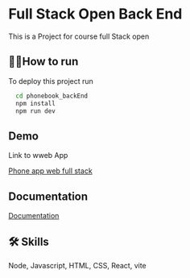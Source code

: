 
# Full Stack Open Back End

This is a Project for course full Stack open  



## 🏃‍♂️How to run 

To deploy this project run

```bash
  cd phonebook_backEnd
  npm install
  npm run dev

```


## Demo

Link to wweb App 

[Phone app web full stack](https://fso-backend-az80.onrender.com)


## Documentation

[Documentation](https://github.com/elizonRL/FSO_backend)


## 🛠 Skills
Node, Javascript, HTML, CSS, React, vite

